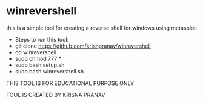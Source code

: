# winrevershell
this is a simple tool for creating a reverse shell for windows using metasploit

- Steps to run this tool:
- git clone https://github.com/krishpranav/winrevershell
- cd winrevershell
- sudo chmod 777 *
- sudo bash setup.sh
- sudo bash winrevershell.sh

THIS TOOL IS FOR EDUCATIONAL PURPOSE ONLY 

TOOL IS CREATED BY KRISNA PRANAV
